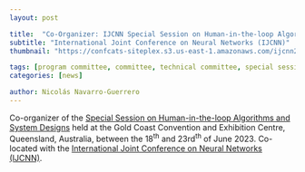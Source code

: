 ```yaml
---
layout: post

title:  "Co-Organizer: IJCNN Special Session on Human-in-the-loop Algorithms and System Designs"
subtitle: "International Joint Conference on Neural Networks (IJCNN)"
thumbnail: "https://confcats-siteplex.s3.us-east-1.amazonaws.com/ijcnn23/ijcnn_logo_19aa01b17b.svg"

tags: [program committee, committee, technical committee, special session, workshop, conference]
categories: [news]

author: Nicolás Navarro-Guerrero
---
```


Co-organizer of the <a href="https://2023.ijcnn.org/paper-submission/special-sessions" target="_blank">Special Session on Human-in-the-loop Algorithms and System Designs</a> held at the Gold Coast Convention and Exhibition Centre, Queensland, Australia, between the 18<sup>th</sup> and 23rd<sup>th</sup> of June 2023. Co-located with the <a href="https://2023.ijcnn.org/" target="_blank">International Joint Conference on Neural Networks (IJCNN)</a>.

<!--more-->

